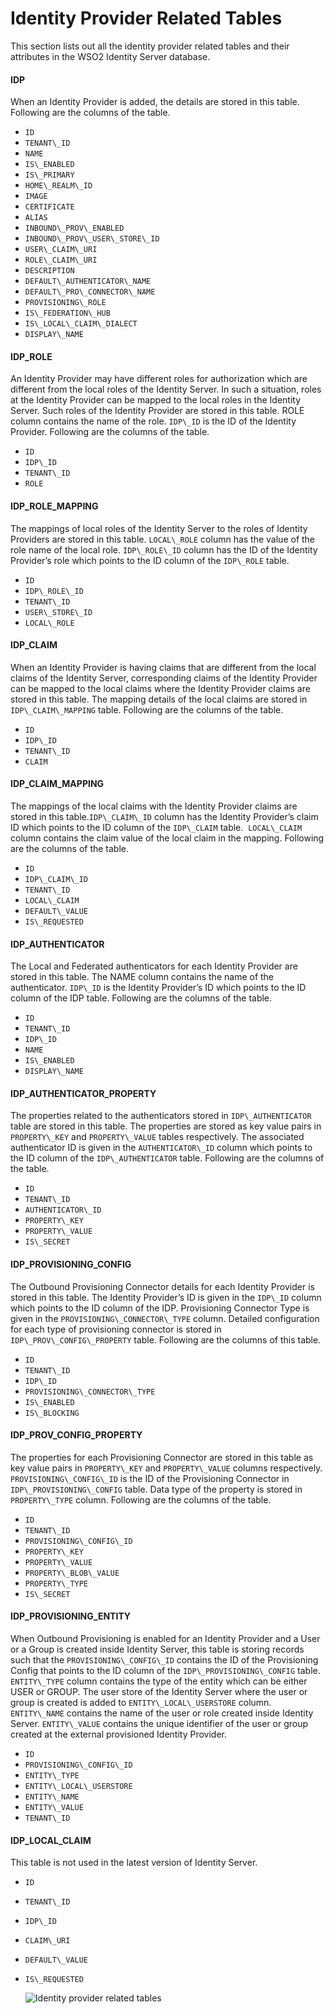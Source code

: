# Identity Provider Related Tables

This section lists out all the identity provider related tables and
their attributes in the WSO2 Identity Server database.

#### IDP

When an Identity Provider is added, the details are stored in this
table. Following are the columns of the table.

-   `ID`
-   `TENANT\_ID`
-   `NAME`
-   `IS\_ENABLED`
-   `IS\_PRIMARY`
-   `HOME\_REALM\_ID`
-   `IMAGE`
-   `CERTIFICATE`
-   `ALIAS`
-   `INBOUND\_PROV\_ENABLED`
-   `INBOUND\_PROV\_USER\_STORE\_ID`
-   `USER\_CLAIM\_URI`
-   `ROLE\_CLAIM\_URI`
-   `DESCRIPTION`
-   `DEFAULT\_AUTHENTICATOR\_NAME`
-   `DEFAULT\_PRO\_CONNECTOR\_NAME`
-   `PROVISIONING\_ROLE`
-   `IS\_FEDERATION\_HUB`
-   `IS\_LOCAL\_CLAIM\_DIALECT`
-   `DISPLAY\_NAME`

#### IDP\_ROLE

An Identity Provider may have different roles for authorization which
are different from the local roles of the Identity Server. In such a
situation, roles at the Identity Provider can be mapped to the local
roles in the Identity Server. Such roles of the Identity Provider are
stored in this table. ROLE column contains the name of the role. `IDP\_ID`
is the ID of the Identity Provider. Following are the columns of the
table.

-   `ID`
-   `IDP\_ID`
-   `TENANT\_ID`
-   `ROLE`

#### IDP\_ROLE\_MAPPING

The mappings of local roles of the Identity Server to the roles of
Identity Providers are stored in this table. `LOCAL\_ROLE` column has the
value of the role name of the local role. `IDP\_ROLE\_ID` column has the
ID of the Identity Provider’s role which points to the ID column of the
`IDP\_ROLE` table.

-   `ID`
-   `IDP\_ROLE\_ID`
-   `TENANT\_ID`
-   `USER\_STORE\_ID`
-   `LOCAL\_ROLE`

#### IDP\_CLAIM

When an Identity Provider is having claims that are different from the
local claims of the Identity Server, corresponding claims of the
Identity Provider can be mapped to the local claims where the Identity
Provider claims are stored in this table. The mapping details of the
local claims are stored in `IDP\_CLAIM\_MAPPING` table. Following are the
columns of the table.

-   `ID`
-   `IDP\_ID`
-   `TENANT\_ID`
-   `CLAIM`

#### IDP\_CLAIM\_MAPPING

The mappings of the local claims with the Identity Provider claims are
stored in this table.`IDP\_CLAIM\_ID` column has the Identity Provider’s
claim ID which points to the ID column of the `IDP\_CLAIM` table.
 `LOCAL\_CLAIM` column contains the claim value of the local claim in the
mapping. Following are the columns of the table.

-   `ID`
-   `IDP\_CLAIM\_ID`
-   `TENANT\_ID`
-   `LOCAL\_CLAIM`
-   `DEFAULT\_VALUE`
-   `IS\_REQUESTED`

#### IDP\_AUTHENTICATOR

The Local and Federated authenticators for each Identity Provider are
stored in this table. The NAME column contains the name of the
authenticator. `IDP\_ID` is the Identity Provider’s ID which points to the
ID column of the IDP table. Following are the columns of the table.

-   `ID`
-   `TENANT\_ID`
-   `IDP\_ID`
-   `NAME`
-   `IS\_ENABLED`
-   `DISPLAY\_NAME`

#### IDP\_AUTHENTICATOR\_PROPERTY

The properties related to the authenticators stored in
`IDP\_AUTHENTICATOR` table are stored in this table. The properties are
stored as key value pairs in `PROPERTY\_KEY` and `PROPERTY\_VALUE` tables
respectively. The associated authenticator ID is given in the
`AUTHENTICATOR\_ID` column which points to the ID column of the
`IDP\_AUTHENTICATOR` table. Following are the columns of the table.

-   `ID`
-   `TENANT\_ID`
-   `AUTHENTICATOR\_ID`
-   `PROPERTY\_KEY`
-   `PROPERTY\_VALUE`
-   `IS\_SECRET`

#### IDP\_PROVISIONING\_CONFIG

The Outbound Provisioning Connector details for each Identity Provider
is stored in this table. The Identity Provider’s ID is given in the
`IDP\_ID` column which points to the ID column of the IDP. Provisioning
Connector Type is given in the `PROVISIONING\_CONNECTOR\_TYPE` column.
Detailed configuration for each type of provisioning connector is stored
in `IDP\_PROV\_CONFIG\_PROPERTY` table. Following are the columns of this
table.

-   `ID`
-   `TENANT\_ID`
-   `IDP\_ID`
-   `PROVISIONING\_CONNECTOR\_TYPE`
-   `IS\_ENABLED`
-   `IS\_BLOCKING`

#### IDP\_PROV\_CONFIG\_PROPERTY

The properties for each Provisioning Connector are stored in this table
as key value pairs in `PROPERTY\_KEY` and `PROPERTY\_VALUE` columns
respectively. `PROVISIONING\_CONFIG\_ID` is the ID of the Provisioning
Connector in `IDP\_PROVISIONING\_CONFIG` table. Data type of the property
is stored in `PROPERTY\_TYPE` column. Following are the columns of the
table.

-   `ID`
-   `TENANT\_ID`
-   `PROVISIONING\_CONFIG\_ID`
-   `PROPERTY\_KEY`
-   `PROPERTY\_VALUE`
-   `PROPERTY\_BLOB\_VALUE`
-   `PROPERTY\_TYPE`
-   `IS\_SECRET`

#### IDP\_PROVISIONING\_ENTITY

When Outbound Provisioning is enabled for an Identity Provider and a
User or a Group is created inside Identity Server, this table is storing
records such that the `PROVISIONING\_CONFIG\_ID` contains the ID of the
Provisioning Config that points to the ID column of the
`IDP\_PROVISIONING\_CONFIG` table. `ENTITY\_TYPE` column contains the type
of the entity which can be either USER or GROUP. The user store of the
Identity Server where the user or group is created is added to
`ENTITY\_LOCAL\_USERSTORE` column. `ENTITY\_NAME` contains the name of the
user or role created inside Identity Server. `ENTITY\_VALUE` contains the
unique identifier of the user or group created at the external
provisioned Identity Provider.

-   `ID`
-   `PROVISIONING\_CONFIG\_ID`
-   `ENTITY\_TYPE`
-   `ENTITY\_LOCAL\_USERSTORE`
-   `ENTITY\_NAME`
-   `ENTITY\_VALUE`
-   `TENANT\_ID`

#### IDP\_LOCAL\_CLAIM

This table is not used in the latest version of Identity Server.

-   `ID`
-   `TENANT\_ID`
-   `IDP\_ID`
-   `CLAIM\_URI`
-   `DEFAULT\_VALUE`
-   `IS\_REQUESTED`  
      
      
    ![Identity provider related tables]( ../../assets/img/using-wso2-identity-server/identity-provider-related-tables.png) 
